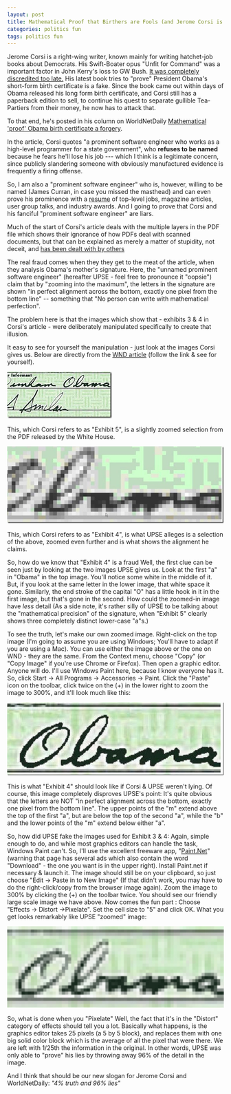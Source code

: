 ```yaml
---
layout: post
title: Mathematical Proof that Birthers are Fools (and Jerome Corsi is a Con-artist)
categories: politics fun
tags: politics fun
---
```


  Jerome Corsi is a right-wing writer, known mainly for writing hatchet-job books about Democrats.  His Swift-Boater opus "Unfit for Command" was a important factor in John Kerry's loss to GW Bush.  [It was completely discredited too late.](http://en.wikipedia.org/wiki/Unfit_for_Command) 
  His latest book tries to "prove" President Obama's short-form birth certificate is a fake.  Since the book came out within days of Obama released his long form birth certificate, and Corsi still has a paperback edition to sell, to continue his quest to separate gullible Tea-Partiers from their money, he now has to attack that.</p> 
  
  To that end, he's posted in his column on WorldNetDaily  [Mathematical 'proof' Obama birth certificate a forgery](http://www.wnd.com/index.php?fa=PAGE.view&pageId=319221).
  
In the article, Corsi quotes "a prominent software engineer who works as a high-level programmer for a state government", who __refuses to be named__  because he fears he'll lose his job --- which I think is a legitimate concern, since publicly slandering someone with obviously manufactured evidence is frequently a firing offense.
  
So, I am also a "prominent software engineer" who is, however, willing to be named (James Curran, in case you missed the masthead) and can even prove his prominence with a [resume](http://www.noveltheory.com/resume) of top-level jobs, magazine articles, user group talks, and industry awards. And I going to prove that Corsi and his fanciful "prominent software engineer" are liars.

  Much of the start of Corsi's article deals with the multiple layers in the PDF file which shows their ignorance of how PDFs deal with scanned documents, but that can be explained as merely a matter of stupidity, not deceit, and [has been dealt with by others](http://www.youtube.com/nyatnagarl#p/a/u/1/ZHZQ_SrEiOc)

The real fraud comes when they they get to the meat of the article, when they analysis Obama's mother's signature.  Here, the "unnamed prominent software engineer" (hereafter UPSE - feel free to pronounce it "oopsie") claim that by "zooming into the maximum", the letters in the signature are shown "in perfect alignment across the bottom, exactly one pixel from the bottom line"  -- something that "No person can write with mathematical perfection".

The problem here is that the images which show that - exhibits 3 &amp; 4 in Corsi's article - were deliberately manipulated specifically to create that illusion.

It easy to see for yourself the manipulation - just look at the images Corsi gives us.  Below are directly from the [WND article](http://www.wnd.com/index.php?fa=PAGE.view&amp;pageId=319221) (follow the link &amp; see for yourself).

[![110706dunhamsignature](/images/110706dunhamsignature_thumb_5AE18CB2.jpg)](/images/110706dunhamsignature_3CE37EBE.jpg)

This, which Corsi refers to as "Exhibit 5", is a slightly zoomed selection from the PDF released by the White House.
  
[ ![110705birthcertificatesignature3_0C6CFA48.jpg](/images/110705birthcertificatesignature3_thumb_32CEDD93.jpg)](/images/110705birthcertificatesignature3_0C6CFA48.jpg)

This, which Corsi refers to as "Exhibit 4", is what UPSE alleges is a selection of the above, zoomed even further and is what shows the alignment he claims.
  
So,  how do we know that "Exhibit 4" is a fraud   Well, the first clue can be seen just by looking at the two images UPSE gives us.  Look at the first "a" in "Obama" in the top image.  You'll notice some white in the middle of it.  But, if you look at the same letter in the lower image, that white space it gone.  Similarly, the end stroke of the capital "O" has a little hook in it in the first image, but that's gone in the second. How could the zoomed-in image have *less* detail    (As a side note, it's rather silly of UPSE to be talking about the "mathematical precision" of the signature, when "Exhibit 5" clearly shows three completely distinct lower-case "a"s.)

To see the truth, let's make our own zoomed image. Right-click on the top image (I'm going to assume you are using Windows; You'll have to adapt if you are using a Mac).  You can use either the image above or the one on WND - they are the same.  From the Context menu, choose "Copy" (or "Copy Image" if you're use Chrome or Firefox).  Then open a graphic editor.  Anyone will do.  I'll use Windows Paint here, because I know everyone has it.  So, click Start -&gt; All Programs -&gt; Accessories -&gt; Paint.   Click the "Paste" icon on the toolbar, click twice on the (+) in the lower right to zoom the image to 300%, and it'll look much like this:
  
[![myImage1](/images/myImage1_thumb_44CAFB53.jpg)](/images/myImage1_78DF9AA6.jpg)
  
This is what "Exhibit 4" should look like if Corsi &amp; UPSE weren't lying.  Of course, this image completely disproves UPSE's point:  It's quite obvious that the letters are NOT "in perfect alignment across the bottom, exactly one pixel from the bottom line". The upper points of the "m" extend above the top of the first "a", but are below the top of the second "a", while the "b" and the lower points of the "m" extend below either "a".

So, how did UPSE fake the images used for Exhibit 3 &amp; 4:   Again, simple enough to do, and while most graphics editors can handle the task, Windows Paint can't.  So, I'll use the excellent freeware app, "[Paint.Net](http://getpaint.net)"  (warning that page has several ads which also contain the word "Download" - the one you want is in the upper right).  Install Paint.net if necessary &amp; launch it.  The image should still be on your clipboard, so just choose "Edit -&gt; Paste in to New Image" (If that didn't work, you may have to do the right-click/copy from the browser image again).  Zoom the image to 300% by clicking the (+)  on the toolbar twice. You should see our friendly large scale image we have above.  Now comes the fun part : Choose "Effects -&gt; Distort -&gt;Pixelate".  Set the cell size to "5" and click OK.   What you get looks remarkably like UPSE "zoomed" image:
  
[![myImages2](/images/myImage2_thumb_2899F0CE.gif)](/images/myImage2_01DC005B.gif)

So, what is done when you "Pixelate"   Well, the fact that it's in the "Distort" category of effects should tell you a lot.  Basically what happens, is the graphics editor takes 25 pixels (a 5 by 5 block), and replaces them with one big solid color block which is the average of all the pixel that were there.  We are left with 1/25th the information in the original.  In other words, UPSE was only able to "prove" his lies by throwing away 96% of the detail in the image.
  
And I think that should be our new slogan for Jerome Corsi and WorldNetDaily: *"4% truth and 96% lies"*
  